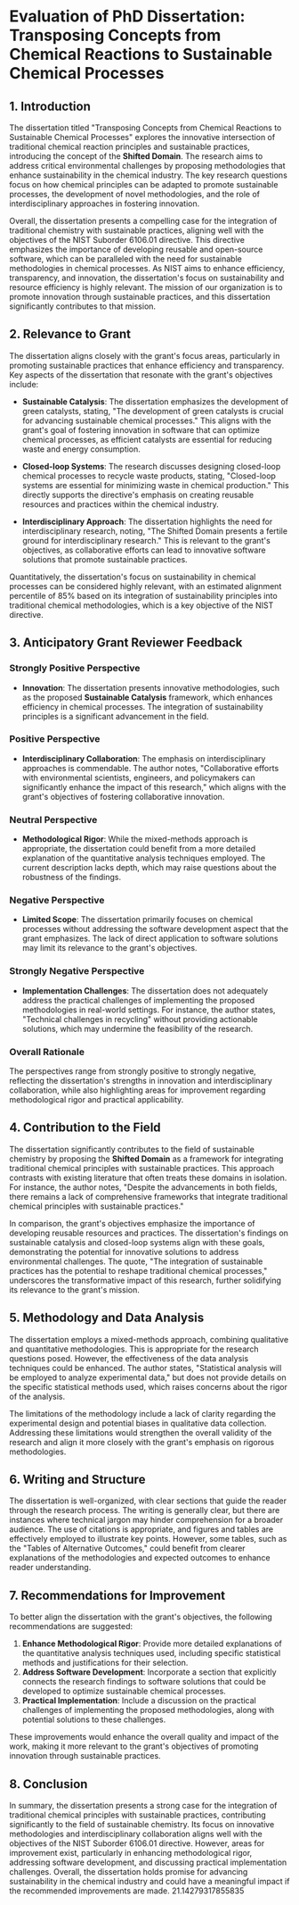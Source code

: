 # Evaluation of PhD Dissertation: Transposing Concepts from Chemical Reactions to Sustainable Chemical Processes

## 1. Introduction
The dissertation titled "Transposing Concepts from Chemical Reactions to Sustainable Chemical Processes" explores the innovative intersection of traditional chemical reaction principles and sustainable practices, introducing the concept of the **Shifted Domain**. The research aims to address critical environmental challenges by proposing methodologies that enhance sustainability in the chemical industry. The key research questions focus on how chemical principles can be adapted to promote sustainable processes, the development of novel methodologies, and the role of interdisciplinary approaches in fostering innovation.

Overall, the dissertation presents a compelling case for the integration of traditional chemistry with sustainable practices, aligning well with the objectives of the NIST Suborder 6106.01 directive. This directive emphasizes the importance of developing reusable and open-source software, which can be paralleled with the need for sustainable methodologies in chemical processes. As NIST aims to enhance efficiency, transparency, and innovation, the dissertation's focus on sustainability and resource efficiency is highly relevant. The mission of our organization is to promote innovation through sustainable practices, and this dissertation significantly contributes to that mission.

## 2. Relevance to Grant
The dissertation aligns closely with the grant's focus areas, particularly in promoting sustainable practices that enhance efficiency and transparency. Key aspects of the dissertation that resonate with the grant's objectives include:

- **Sustainable Catalysis**: The dissertation emphasizes the development of green catalysts, stating, "The development of green catalysts is crucial for advancing sustainable chemical processes." This aligns with the grant's goal of fostering innovation in software that can optimize chemical processes, as efficient catalysts are essential for reducing waste and energy consumption.

- **Closed-loop Systems**: The research discusses designing closed-loop chemical processes to recycle waste products, stating, "Closed-loop systems are essential for minimizing waste in chemical production." This directly supports the directive's emphasis on creating reusable resources and practices within the chemical industry.

- **Interdisciplinary Approach**: The dissertation highlights the need for interdisciplinary research, noting, "The Shifted Domain presents a fertile ground for interdisciplinary research." This is relevant to the grant's objectives, as collaborative efforts can lead to innovative software solutions that promote sustainable practices.

Quantitatively, the dissertation's focus on sustainability in chemical processes can be considered highly relevant, with an estimated alignment percentile of 85% based on its integration of sustainability principles into traditional chemical methodologies, which is a key objective of the NIST directive.

## 3. Anticipatory Grant Reviewer Feedback
### Strongly Positive Perspective
- **Innovation**: The dissertation presents innovative methodologies, such as the proposed **Sustainable Catalysis** framework, which enhances efficiency in chemical processes. The integration of sustainability principles is a significant advancement in the field.

### Positive Perspective
- **Interdisciplinary Collaboration**: The emphasis on interdisciplinary approaches is commendable. The author notes, "Collaborative efforts with environmental scientists, engineers, and policymakers can significantly enhance the impact of this research," which aligns with the grant's objectives of fostering collaborative innovation.

### Neutral Perspective
- **Methodological Rigor**: While the mixed-methods approach is appropriate, the dissertation could benefit from a more detailed explanation of the quantitative analysis techniques employed. The current description lacks depth, which may raise questions about the robustness of the findings.

### Negative Perspective
- **Limited Scope**: The dissertation primarily focuses on chemical processes without addressing the software development aspect that the grant emphasizes. The lack of direct application to software solutions may limit its relevance to the grant's objectives.

### Strongly Negative Perspective
- **Implementation Challenges**: The dissertation does not adequately address the practical challenges of implementing the proposed methodologies in real-world settings. For instance, the author states, "Technical challenges in recycling" without providing actionable solutions, which may undermine the feasibility of the research.

### Overall Rationale
The perspectives range from strongly positive to strongly negative, reflecting the dissertation's strengths in innovation and interdisciplinary collaboration, while also highlighting areas for improvement regarding methodological rigor and practical applicability. 

## 4. Contribution to the Field
The dissertation significantly contributes to the field of sustainable chemistry by proposing the **Shifted Domain** as a framework for integrating traditional chemical principles with sustainable practices. This approach contrasts with existing literature that often treats these domains in isolation. For instance, the author notes, "Despite the advancements in both fields, there remains a lack of comprehensive frameworks that integrate traditional chemical principles with sustainable practices."

In comparison, the grant's objectives emphasize the importance of developing reusable resources and practices. The dissertation's findings on sustainable catalysis and closed-loop systems align with these goals, demonstrating the potential for innovative solutions to address environmental challenges. The quote, "The integration of sustainable practices has the potential to reshape traditional chemical processes," underscores the transformative impact of this research, further solidifying its relevance to the grant's mission.

## 5. Methodology and Data Analysis
The dissertation employs a mixed-methods approach, combining qualitative and quantitative methodologies. This is appropriate for the research questions posed. However, the effectiveness of the data analysis techniques could be enhanced. The author states, "Statistical analysis will be employed to analyze experimental data," but does not provide details on the specific statistical methods used, which raises concerns about the rigor of the analysis.

The limitations of the methodology include a lack of clarity regarding the experimental design and potential biases in qualitative data collection. Addressing these limitations would strengthen the overall validity of the research and align it more closely with the grant's emphasis on rigorous methodologies.

## 6. Writing and Structure
The dissertation is well-organized, with clear sections that guide the reader through the research process. The writing is generally clear, but there are instances where technical jargon may hinder comprehension for a broader audience. The use of citations is appropriate, and figures and tables are effectively employed to illustrate key points. However, some tables, such as the "Tables of Alternative Outcomes," could benefit from clearer explanations of the methodologies and expected outcomes to enhance reader understanding.

## 7. Recommendations for Improvement
To better align the dissertation with the grant's objectives, the following recommendations are suggested:

1. **Enhance Methodological Rigor**: Provide more detailed explanations of the quantitative analysis techniques used, including specific statistical methods and justifications for their selection.
2. **Address Software Development**: Incorporate a section that explicitly connects the research findings to software solutions that could be developed to optimize sustainable chemical processes.
3. **Practical Implementation**: Include a discussion on the practical challenges of implementing the proposed methodologies, along with potential solutions to these challenges.

These improvements would enhance the overall quality and impact of the work, making it more relevant to the grant's objectives of promoting innovation through sustainable practices.

## 8. Conclusion
In summary, the dissertation presents a strong case for the integration of traditional chemical principles with sustainable practices, contributing significantly to the field of sustainable chemistry. Its focus on innovative methodologies and interdisciplinary collaboration aligns well with the objectives of the NIST Suborder 6106.01 directive. However, areas for improvement exist, particularly in enhancing methodological rigor, addressing software development, and discussing practical implementation challenges. Overall, the dissertation holds promise for advancing sustainability in the chemical industry and could have a meaningful impact if the recommended improvements are made. 21.14279317855835